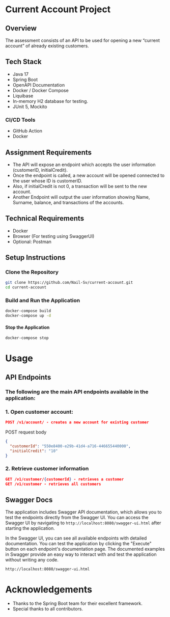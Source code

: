 # Current Account Project

## Overview

The assessment consists of an API to be used for opening a new “current account” of already
existing customers.

## Tech Stack

- Java 17
- Spring Boot
- OpenAPI Documentation
- Docker / Docker Compose
- Liquibase
- In-memory H2 database for testing.
- JUnit 5, Mockito

###   CI/CD Tools

- GitHub Action
- Docker

## Assignment Requirements

- The API will expose an endpoint which accepts the user information (customerID, initialCredit).
- Once the endpoint is called, a new account will be opened connected to the user whose ID is customerID.
- Also, if initialCredit is not 0, a transaction will be sent to the new account.
- Another Endpoint will output the user information showing Name, Surname, balance, and transactions of the accounts.

## Technical Requirements
- Docker
- Browser (For testing using SwaggerUI)
- Optional: Postman


## Setup Instructions

### Clone the Repository

```bash
git clone https://github.com/Nail-Sv/current-account.git
cd current-account
```

### Build and Run the Application

```bash
docker-compose build
docker-compose up -d
```

#### Stop the Application
```bash
docker-compose stop
```

# Usage
## API Endpoints
### The following are the main API endpoints available in the application:

### 1. Open customer account:

```json
POST /v1/account/ - creates a new account for existing customer
```
POST request body
```json
{
  "customerId": "550e8400-e29b-41d4-a716-446655440000",
  "initialCredit": "10"
}
```

### 2. Retrieve customer information

```json
GET /v1/customer/{customerId} - retrieves a customer
GET /v1/customer - retrieves all customers
```

## Swagger Docs
The application includes Swagger API documentation, which allows you to test the endpoints directly from the Swagger UI. 
You can access the Swagger UI by navigating to `http://localhost:8080/swagger-ui.html` after starting the application.

In the Swagger UI, you can see all available endpoints with detailed documentation. You can test the application by 
clicking the "Execute" button on each endpoint's documentation page. The documented examples in Swagger provide an easy 
way to interact with and test the application without writing any code.

```http request
http://localhost:8080/swagger-ui.html
```


# Acknowledgements

- Thanks to the Spring Boot team for their excellent framework.
- Special thanks to all contributors.



